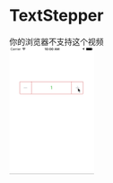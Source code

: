 # TextStepper


  <source src="https://github.com/1617176084/TextStepper/blob/master/screenshots/yanShi.mov" type="video/mov">

你的浏览器不支持这个视频
</video>
<br/>
  <img src="https://github.com/1617176084/TextStepper/blob/master/screenshots/demo.gif" width='30%'/>
